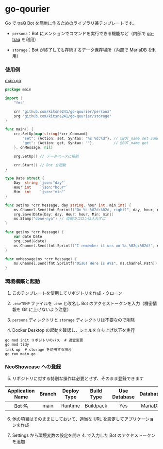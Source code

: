 # go-qourier

Go で traQ Bot を簡単に作るためのライブラリ兼テンプレートです。

- `persona`：Bot にメンションでコマンドを実行できる機能など（内部で [go-traq](https://github.com/traPtitech/go-traq) を利用）

- `storage`：Bot が終了しても存続するデータ保存場所（内部で MariaDB を利用）

### 使用例

[main.go](https://github.com/kitsne241/go-qourier/blob/main/main.go)

```go
package main

import (
	"fmt"

	crr "github.com/kitsne241/go-qourier/persona"
	srg "github.com/kitsne241/go-qourier/storage"
)

func main() {
	crr.SetUp(map[string]*crr.Command{
		"set": {Action: set, Syntax: "%s %d:%d"}, // @BOT_name set Sunday 21:00
		"get": {Action: get, Syntax: ""},         // @BOT_name get
	}, onMessage, nil)

	srg.SetUp() // データベースに接続

	crr.Start() // Bot を起動
}

type Date struct {
	Day  string `json:"day"`
	Hour int    `json:"hour"`
	Min  int    `json:"min"`
}

func set(ms *crr.Message, day string, hour int, min int) {
	ms.Channel.Send(fmt.Sprintf("On %s %02d:%02d, right?", day, hour, min)) // ゼロ埋め
	srg.Save(Date{Day: day, Hour: hour, Min: min})
	ms.Stamp("done-nya") // 両側のコロンは入れずに
}

func get(ms *crr.Message) {
	var date Date
	srg.Load(&date)
	ms.Channel.Send(fmt.Sprintf("I remember it was on %s %02d:%02d!", date.Day, date.Hour, date.Min))
}

func onMessage(ms *crr.Message) {
	ms.Channel.Send(fmt.Sprintf("Oisu! Here is #%s", ms.Channel.Path))
}
```

### 環境構築と起動

1. このテンプレートを使用してリポジトリを作成・クローン

2. `.envTEMP` ファイルを `.env` と改名し Bot のアクセストークンを入力（機密情報を Git に上げないよう注意）

3. `persona` ディレクトリと `storage` ディレクトリは不要なので削除

4. Docker Desktop の起動を確認し、シェルを立ち上げ以下を実行

  ```shell
  go mod init リポジトリのパス  # 適宜変更
  go mod tidy
  task up  # storage を使用する場合
  go run main.go
  ```

### NeoShowcase への登録

5. リポジトリに対する特別な操作は必要とせず、そのまま登録できます

| Application Name | Branch | Deploy Type | Build Type | Use Database | Database |
| :--------------: | :----: | :---------: | :--------: | :----------: | :------: |
|      Bot 名      |  main  |   Runtime   | Buildpack  |     Yes      | MariaDB  |

6. 他の項目はそのままにしておいて、適当な URL を設定してアプリケーションを作成

7. Settings から環境変数の設定を開き 4. で入力した Bot のアクセストークンを追加